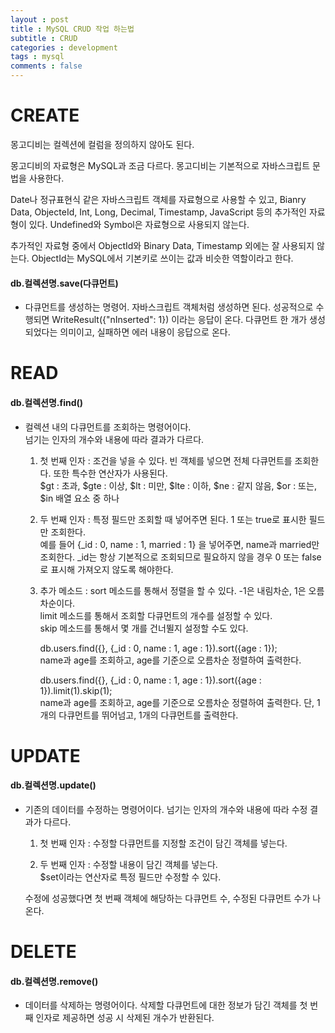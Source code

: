 ```yaml
---
layout : post
title : MySQL CRUD 작업 하는법
subtitle : CRUD
categories : development
tags : mysql
comments : false
---
```


# CREATE
몽고디비는 컬렉션에 컬럼을 정의하지 않아도 된다.

몽고디비의 자료형은 MySQL과 조금 다르다. 몽고디비는 기본적으로 자바스크립트 문법을 사용한다.

Date나 정규표현식 같은 자바스크립트 객체를 자료형으로 사용할 수 있고, Bianry Data, ObjecteId, Int, Long, Decimal, Timestamp, JavaScript 등의 추가적인 자료형이 있다. Undefined와 Symbol은 자료형으로 사용되지 않는다.

추가적인 자료형 중에서 ObjectId와 Binary Data, Timestamp 외에는 잘 사용되지 않는다. ObjectId는 MySQL에서 기본키로 쓰이는 값과 비슷한 역할이라고 한다.

#### db.컬렉션명.save(다큐먼트)
- 다큐먼트를 생성하는 명령어. 자바스크립트 객체처럼 생성하면 된다. 성공적으로 수행되면 WriteResult({"nInserted": 1}) 이라는 응답이 온다. 다큐먼트 한 개가 생성되었다는 의미이고, 실패하면 에러 내용이 응답으로 온다.

# READ

#### db.컬렉션명.find()
- 컬렉션 내의 다큐먼트를 조회하는 명령어이다.<br>넘기는 인자의 개수와 내용에 따라 결과가 다르다.

    1. 첫 번째 인자 : 조건을 넣을 수 있다. 빈 객체를 넣으면 전체 다큐먼트를 조회한다. 또한 특수한 연산자가 사용된다.<br>
    $gt : 초과, $gte : 이상, $lt : 미만, $lte : 이하, $ne : 같지 않음, $or : 또는, $in 배열 요소 중 하나

    2. 두 번째 인자 : 특정 필드만 조회할 때 넣어주면 된다. 1 또는 true로 표시한 필드만 조회한다.<br>예를 들어 {_id : 0, name : 1, married : 1} 을 넣어주면, name과 married만 조회한다. _id는 항상 기본적으로 조회되므로 필요하지 않을 경우 0 또는 false로 표시해 가져오지 않도록 해야한다.

    3. 추가 메소드 : sort 메소드를 통해서 정렬을 할 수 있다. -1은 내림차순, 1은 오름차순이다.<br>limit 메소드를 통해서 조회할 다큐먼트의 개수를 설정할 수 있다.<br>skip 메소드를 통해서 몇 개를 건너뛸지 설정할 수도 있다.

        db.users.find({}, {_id : 0, name : 1, age : 1}).sort({age : 1});<br>
        name과 age를 조회하고, age를 기준으로 오름차순 정렬하여 출력한다.

        db.users.find({}, {_id : 0, name : 1, age : 1}).sort({age : 1}).limit(1).skip(1);<br>
        name과 age를 조회하고, age를 기준으로 오름차순 정렬하여 출력한다. 단, 1개의 다큐먼트를 뛰어넘고, 1개의 다큐먼트를 출력한다.

# UPDATE

#### db.컬렉션명.update()
- 기존의 데이터를 수정하는 명령어이다. 넘기는 인자의 개수와 내용에 따라 수정 결과가 다르다.
    1. 첫 번째 인자 : 수정할 다큐먼트를 지정할 조건이 담긴 객체를 넣는다.

    2. 두 번째 인자 : 수정할 내용이 담긴 객체를 넣는다.<br>
    $set이라는 연산자로 특정 필드만 수정할 수 있다.

    수정에 성공했다면 첫 번째 객체에 해당하는 다큐먼트 수, 수정된 다큐먼트 수가 나온다.

# DELETE

#### db.컬렉션명.remove()
- 데이터를 삭제하는 명령어이다. 삭제할 다큐먼트에 대한 정보가 담긴 객체를 첫 번째 인자로 제공하면 성공 시 삭제된 개수가 반환된다.